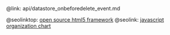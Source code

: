@link: api/datastore_onbeforedelete_event.md

@seolinktop: [open source html5 framework](https://webix.com)
@seolink: [javascript organization chart](https://webix.com/widget/organogram/)